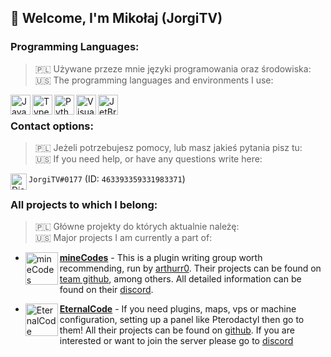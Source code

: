 ## 👋 Welcome, I'm Mikołaj (JorgiTV)

### Programming Languages:
> 🇵🇱 Używane przeze mnie języki programowania oraz środowiska:  
> 🇺🇸 The programming languages and environments I use:

<img align="left" alt="JavaScript" width="32px" src="https://simpleicons.org/icons/javascript.svg"/>
<img align="left" alt="TypeScript" width="32px" src="https://simpleicons.org/icons/typescript.svg"/>
<img align="left" alt="Python" width="32px" src="https://simpleicons.org/icons/python.svg"/>
<img align="left" alt="Visual Studio Code" width="32px" src="https://simpleicons.org/icons/visualstudiocode.svg"/>
<img align="left" alt="JetBrains" width="32px" src="https://simpleicons.org/icons/jetbrains.svg"/>
<br>

### Contact options:
> 🇵🇱 Jeżeli potrzebujesz pomocy, lub masz jakieś pytania pisz tu:   
> 🇺🇸 If you need help, or have any questions write here:

<img align="left" alt="Discord" width="26px" src="https://simpleicons.org/icons/discord.svg" /> `JorgiTV#0177` (ID: `463393359331983371`)

### All projects to which I belong:
> 🇵🇱 Główne projekty do których aktualnie należę:   
> 🇺🇸 Major projects I am currently a part of:

- [<img align="left" alt="mineCodes" width="52px" src="https://avatars.githubusercontent.com/u/79703096?s=200&v=4" /> **mineCodes**](https://minecodes.pl) - This is a plugin writing group worth recommending, run by [arthurr0](https://github.com/arthurr0). Their projects can be found on [team github](https://github.com/mineCodesDevelopment), among others. All detailed information can be found on their [discord](https://discord.gg/37NXPX7tdc).

- [<img align="left" alt="EternalCode" width="52px" src="https://avatars.githubusercontent.com/u/91019812?s=200&v=4" /> **EternalCode**](https://eternalcode.pl/) - If you need plugins, maps, vps or machine configuration, setting up a panel like Pterodactyl then go to them! All their projects can be found on [github](https://github.com/EternalCodeTeam). If you are interested or want to join the server please go to [discord](https://discord.gg/7FFFbqSdpU)

<!-- - [<img align="left" alt="CookieMC" width="52px" src="https://cdn.discordapp.com/icons/904747632499499109/62827ab51334651ffc67a4f3f15f76b9.webp?size=1024" /> **CookieMC**](https://cookiemc.pl/) - Smaller polish minecraft server with minigames like: BedWars or TheBridge. Server owners are DraToRGamesYTT and CPotworek. If you want to play on the server go to `cookiemc.pl` and have fun! -->
